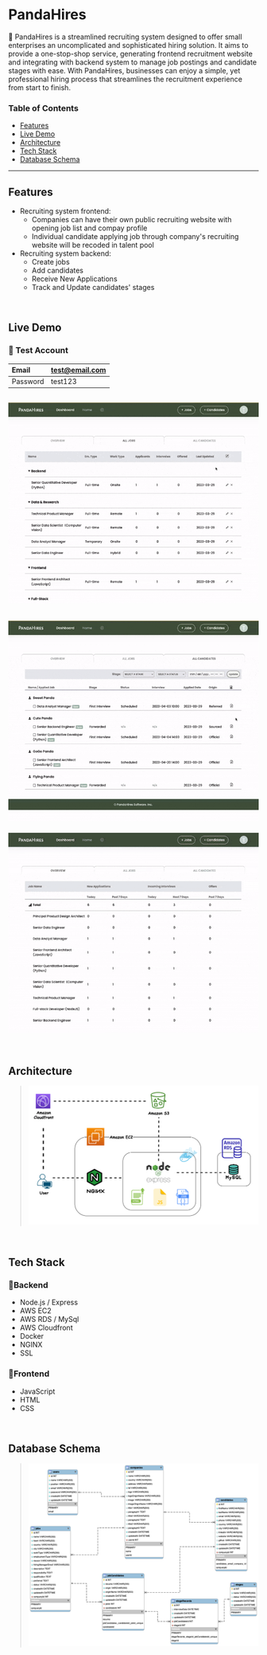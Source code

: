 # PandaHires

🐼 PandaHires is a streamlined recruiting system designed to offer small enterprises an uncomplicated and sophisticated hiring solution. It aims to provide a one-stop-shop service, generating frontend recruitment website and integrating with backend system to manage job postings and candidate stages with ease. With PandaHires, businesses can enjoy a simple, yet professional hiring process that streamlines the recruitment experience from start to finish.

### Table of Contents

- [Features](#features)
- [Live Demo](#live-demo)
- [Architecture](#architecture)
- [Tech Stack](#tech-stack)
- [Database Schema](#database-schema)
---

## Features
+ Recruiting system frontend: 
  + Companies can have their own public recruiting website with opening job list and compay profile
  + Individual candidate applying job through company's recruiting website will be recoded in talent pool
+ Recruiting system backend: 
  + Create jobs 
  + Add candidates
  + Receive New Applications
  + Track and Update candidates' stages

<br>

## Live Demo
  ### 📍 Test Account
  | Email | test@email.com |
  | :--- | :--- |
  | Password | test123 |
  
 ![image](https://github.com/HuaJung/PandaHires/blob/main/create_job.gif)
 ---
 ![image](https://github.com/HuaJung/PandaHires/blob/main/candidate_create%26update_status.gif)
 ---
 ![image](https://github.com/HuaJung/PandaHires/blob/main/apply_job.gif)

<br>

## Architecture
> ![image](https://github.com/HuaJung/PandaHires/blob/main/PandaHires%20Architecure%20Design.png)

<br>

## Tech Stack
### 📍Backend

  + Node.js / Express
  + AWS EC2
  + AWS RDS / MySql
  + AWS Cloudfront
  + Docker
  + NGINX
  + SSL
  
### 📍Frontend

  + JavaScript
  + HTML
  + CSS

<br>

## Database Schema
> ![image](https://github.com/HuaJung/PandaHires/blob/main/PandaHires%20ERD.png)

